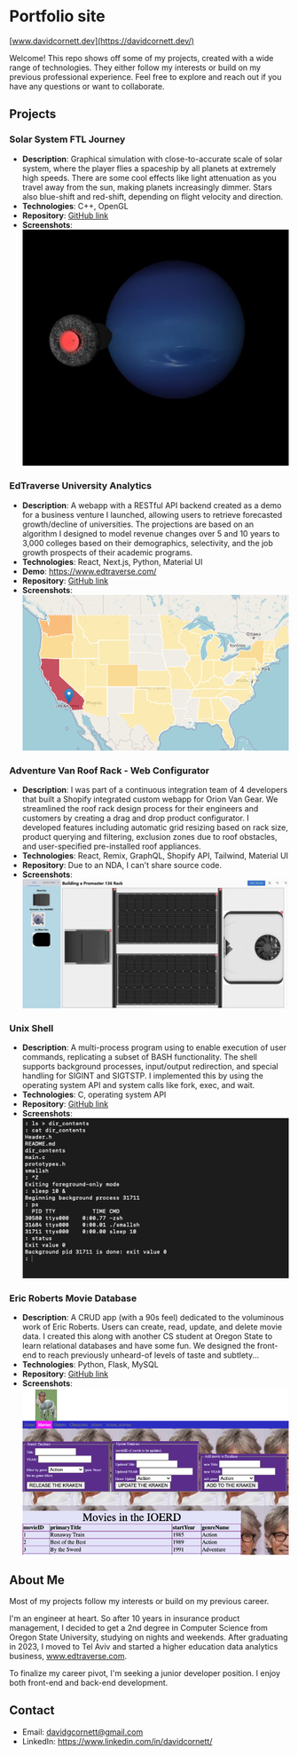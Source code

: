 # Portfolio site
[www.davidcornett.dev](https://davidcornett.dev/)

Welcome! This repo shows off some of my projects, created with a wide range of technologies. They either follow my interests or build on my previous professional experience. Feel free to explore and reach out if you have any questions or want to collaborate.

## Projects

### Solar System FTL Journey

* **Description**: Graphical simulation with close-to-accurate scale of solar system, where the player flies a spaceship by all planets at extremely high speeds. There are some cool effects like light attenuation as you travel away from the sun, making planets increasingly dimmer. Stars also blue-shift and red-shift, depending on flight velocity and direction.
* **Technologies**: C++, OpenGL
* **Repository**: [GitHub link](https://github.com/davidcornett/FTL_Solar_System_Tour)
* **Screenshots**: ![Approaching Neptune](public/project/solar_system.JPG)

### EdTraverse University Analytics

* **Description**: A webapp with a RESTful API backend created as a demo for a business venture I launched, allowing users to retrieve forecasted growth/decline of universities. The projections are based on an algorithm I designed to model revenue changes over 5 and 10 years to 3,000 colleges based on their demographics, selectivity, and the job growth prospects of their academic programs.
* **Technologies**: React, Next.js, Python, Material UI
* **Demo**: https://www.edtraverse.com/
* **Repository**: [GitHub link](https://github.com/davidcornett/watering_hole)
* **Screenshots**: ![Map](public/project/edtraverse_map.png)


### Adventure Van Roof Rack - Web Configurator

* **Description**: I was part of a continuous integration team of 4 developers that built a Shopify integrated custom webapp for Orion Van Gear. We streamlined the roof rack design process for their engineers and customers by creating a drag and drop product configurator. I developed features including automatic grid resizing based on rack size, product querying and filtering, exclusion zones due to roof obstacles, and user-specified pre-installed roof appliances.
* **Technologies**: React, Remix, GraphQL, Shopify API, Tailwind, Material UI
* **Repository**: Due to an NDA, I can't share source code.
* **Screenshots**: ![Configurator](public/project/roof_rack.png)

### Unix Shell

* **Description**: A multi-process program using to enable execution of user commands, replicating a subset of BASH functionality. The shell supports background processes, input/output redirection, and special handling for SIGINT and SIGTSTP. I implemented this by using the operating system API and system calls like fork, exec, and wait.
* **Technologies**: C, operating system API
* **Repository**: [GitHub link](https://github.com/davidcornett/shell_program)
* **Screenshots**: ![Shell](public/project/shell.png)

### Eric Roberts Movie Database

* **Description**: A CRUD app (with a 90s feel) dedicated to the voluminous work of Eric Roberts. Users can create, read, update, and delete movie data. I created this along with another CS student at Oregon State to learn relational databases and have some fun. We designed the front-end to reach previously unheard-of levels of taste and subtlety...
* **Technologies**: Python, Flask, MySQL
* **Repository**: [GitHub link](https://github.com/davidcornett/ER-database)
* **Screenshots**: ![Eric Roberts DB](public/project/ER.png)

## About Me

Most of my projects follow my interests or build on my previous career.

I'm an engineer at heart. So after 10 years in insurance product management, I decided to get a 2nd degree in Computer Science from Oregon State University, studying on nights and weekends. After graduating in 2023, I moved to Tel Aviv and started a higher education data analytics business, www.edtraverse.com.

To finalize my career pivot, I'm seeking a junior developer position. I enjoy both front-end and back-end development.

## Contact

* Email: davidgcornett@gmail.com
* LinkedIn: https://www.linkedin.com/in/davidcornett/


